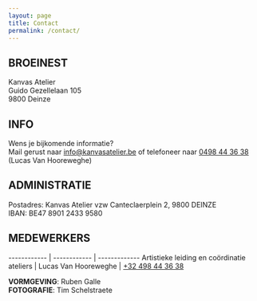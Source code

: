```yaml
---
layout: page
title: Contact
permalink: /contact/
---
```


## BROEINEST

Kanvas Atelier<br/>
Guido Gezellelaan 105<br />
9800 Deinze


## INFO

Wens je bijkomende informatie?<br/>
Mail gerust naar <a href="mailto:info@kanvasatelier.be">info@kanvasatelier.be</a> of telefoneer naar <a href="tel:0498443638">0498 44 36 38</a> (Lucas Van Hooreweghe)

## ADMINISTRATIE

Postadres: Kanvas Atelier vzw 
Canteclaerplein 2, 9800 DEINZE<br />
IBAN:  BE47 8901 2433 9580


## MEDEWERKERS

------------ | ------------ | ------------- 
Artistieke leiding en coördinatie ateliers | Lucas Van Hooreweghe | <a href="tel:+32498443638">+32 498 44 36 38</a>


**VORMGEVING**: Ruben Galle<br />
**FOTOGRAFIE**:	Tim Schelstraete


